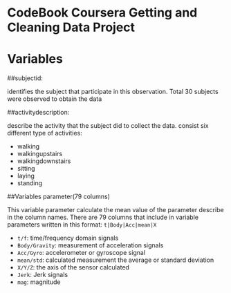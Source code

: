 CodeBook Coursera Getting and Cleaning Data Project
====================================================

# Variables

##subjectid:

identifies the subject that participate in this observation. Total 30 subjects were observed to obtain the data


##activitydescription:

describe the activity that the subject did to collect the data. consist six different type of activities:
* walking
* walkingupstairs
* walkingdownstairs
* sitting
* laying
* standing


##Variables parameter(79 columns)

This variable parameter calculate the mean value of the parameter describe in the column names. There are 79 columns that include in variable parameters written in this format: `t|Body|Acc|mean|X`
* `t/f`: time/frequency domain signals
* `Body/Gravity`: measurement of acceleration signals
* `Acc/Gyro`: accelerometer or gyroscope signal
* `mean/std`: calculated measurement the average or standard deviation
* `X/Y/Z`: the axis of the sensor calculated
* `Jerk`: Jerk signals
* `mag`: magnitude
